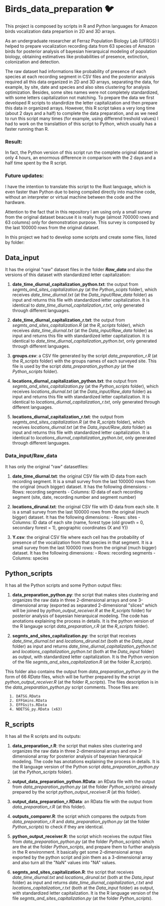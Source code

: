 # Birds_data_preparation 🐦
This project is composed by scripts in R and Python languages for Amazon birds vocalization data prepartion in 2D and 3D arrays.

As an undergraduate researcher at Ferraz Population Biology Lab (UFRGS) I helped to prepare vocalization recording data from 63 species of Amazon birds for posterior analysis of bayesian hierarquical modeling of population biology, obtaining estimatives like probabilities of presence, extinction, colonization and detection.

The raw dataset had informations like probability of presence of each species at each recording segment in CSV files and the posterior analysis required all this data organized in 2D and 3D arrays, separating the data, for example, by site, date and species and also sites clustering for analysis optimization.  Besides, some sites names were not completely standardized, with some letters capitalization not matching. To prepare the data we first developed R scripts to standirdize the letter capitalization and then prepare this data in organized arrays. However, this R script takes a very long time (about 2 days and a half) to complete the data preparation, and as we need to run this script many times (for example, using differend treshold values) I had to work on the translattion of this script to Python, which usually has a faster running than R.

### Result:
In fact, the Python version of this script run the complete original dataset in only 4 hours, an enormous difference in comparison with the 2 days and a half time spent by the R script.

### Future updates:
I have the intention to translate this script to the Rust language, which is even faster than Python due to being compiled directly into machine code, without an interpreter or virtual machine between the code and the hardware.

Attention to the fact that in this repository I am using only a small survey from the original dataset beacuse it is really huge (almost 700000 rows and 63 columns) only for demonstration purpose. This survey is composed by the last 100000 rows from the original dataset.

In this project we had to develop some scripts and create some files, listed by folder:

## Data_input
It has the original "raw" dataset files in the folder ***Raw_data*** and also the versions of this dataset with standardized letter capitalization:

1. **date_time_diurnal_capitalization_python.txt**: the output from *segmts_and_sites_capitalization.py* (at the *Python_scipts* folder), which receives *date_time_diurnal.txt* (at the *Data_input/Raw_data* folder) as input and returns this file with standardized letter capitalization. It is identical to *date_time_diurnal_capitalization_r.txt*, only generated through different languages.

2.  **date_time_diurnal_capitalization_r.txt**: the output from *segmts_and_sites_capitalization.R* (at the *R_scripts* folder), which receives *date_time_diurnal.txt* (at the *Data_input/Raw_data* folder) as input and returns this file with standardized letter capitalization. It is identical to *date_time_diurnal_capitalization_python.txt*, only generated through different languages.

3.  **groups.csv**: a CSV file generated by the script *data_preparation_r.R* (at the *R_scripts* folder) with the groups names of each surveyed site. This file is used by the script *data_preparation_python.py* (at the *Python_scripts* folder).

4. **locations_diurnal_capitalization_python.txt**: the output from *segmts_and_sites_capitalization.py* (at the *Python_scripts* folder), which receives *locations_diurnal.txt* (at the *Data_input/Raw_data* folder) as input and returns this file with standardized letter capitalization. It is identical to *locations_diurnal_capitalization_r.txt*, only generated through different languages.

5.  **locations_diurnal_capitalization_r.txt**: the output from *segmts_and_sites_capitalization.R* (at the *R_scripts* folder), which receives *locations_diurnal.txt* (at the *Data_input/Raw_data* folder) as input and returns this file with standardized letter capitalization. It is identical to *locations_diurnal_capitalization_python.txt*, only generated through different languages.

### Data_input/Raw_data
It has only the original "raw" datasetfiles:

1. **date_time_diurnal.txt**: the original CSV file with ID data from each recording segment. It is a small survey from the last 100000 rows from the original (much bigger) dataset. It has the following dimensions:
            - Rows: recording segments
            - Columns: ID data of each recording segment (site, date, recording number and segment number)
            
2.  **locations_dirunal.txt**: the original CSV file with ID data from each site. It is a small survey from the last 100000 rows from the original (much bigger) dataset. It has the following dimensions:
           - Rows: sites
           - Columns: ID data of each site (name, forest type (old growth = 0, secondary forest = 1), geographic coordinates (X and Y))

3. **Y.csv**: the original CSV file where each cell has the probability of presence of the vocalization from that species in that segment. It is a small survey from the last 100000 rows from the original (much bigger) dataset. It has the following dimensions:
           - Rows: recording segments
           - Columns: species

## Python_scripts
It has all the Python scripts and some Python output files:

1. **data_preparation_python.py**: the script that makes sites clustering and organizes the raw data in three 2-dimensional arrays and one 3-dimensional array (exported as separated 2-dimensional "slices" which will be joined by *python_output_receiver.R* at the *R_scripts* folder) for posterior analysis of bayesian hierarquical modeling. The code has anotations explaining the process in details. It is the python version of the R langauge script *data_preparation_r.R* (at the *R_scripts* folder).

2. **segmts_and_sites_capitalization.py**: the script that receives *date_time_diurnal.txt* and *locations_dirunal.txt* (both at the *Data_input* folder) as input and returns *date_time_diurnal_capitalization_python.txt* and *locations_capitalization_python.txt* (both at the *Data_input* folder) as output, with standardized letter capitalization. It is the Python version of the file *segmts_and_sites_capitalization.R* (at the folder *R_scripts*).

This folder also contains the output from *data_preparation_python.py* in the form of 66 *RData* files, which will be further prepared by the script *python_output_receiver.R* (at the folder *R_scripts*). The files description is in the *data_preparation_python.py* script comments. Those files are:

      1. DATSG.RData
      2. EFFGmins.RData
      3. EFFGsits.RData
      4. NDETSG_py.RData (x63)

## R_scripts
It has all the R scripts and its outputs:

1. **data_preparation_r.R**: the script that makes sites clustering and organizes the raw data in three 2-dimensional arrays and one 3-dimensional array for posterior analysis of bayesian hierarquical modeling. The code has anotations explaining the process in details. It is the R language version of the Python script *data_preparation_python.py* (at the *Python_scripts* folder).

2. **output_data_preparation_python.RData**: an RData file with the output from *data_preparation_python.py* (at the folder *Python_scripts*) already prepared by the script *python_output_receiver.R* (at this folder).

3. **output_data_preparation_r.RData**: an RData file with the output from *data_preparation_r.R* (at this folder).

4. **outputs_comparer.R**: the script which compares the outputs from *data_preparation_r.R* and *data_preparation_python.py* (at the folder *Python_scripts*) to check if they are identical.

5. **python_output_receiver.R**: the script which receives the output files from *data_preparation_python.py* (at the folder *Python_scripts*) which are the at the folder *Python_scripts*, and prepare them to further analysis in the R environment. It basically get some 2-dimensional arrays exported by the python script and join them as a 3-dimensional array and also turn all the "NaN" values into "NA" values.

6. **segmts_and_sites_capitalization.R**: the script that receives *date_time_diurnal.txt* and *locations_dirunal.txt* (both at the *Data_input* folder) as input and returns *date_time_diurnal_capitalization_r.txt* and *locations_capitalization_r.txt* (both at the *Data_input* folder) as output, with standardized letter capitalization. It is the R language version of the file *segmts_and_sites_capitalization.py* (at the folder *Python_scripts*).


